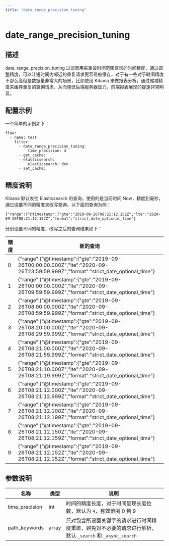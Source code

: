 ```yaml
---
title: "date_range_precision_tuning"
---
```


# date_range_precision_tuning

## 描述

date_range_precision_tuning 过滤器用来重设时间范围查询的时间精度，通过调整精度，可以让短时间内邻近的重复请求更容易被缓存，对于有一些对于时间精度不那么高但是数据量非常大的场景，比如使用 Kibana 来做报表分析，通过缩减精度来缓存重复的查询请求，从而降低后端服务器压力，前端报表展现的提速非常明显。

## 配置示例

一个简单的示例如下：

```
flow:
  - name: test
    filter:
      - date_range_precision_tuning:
          time_precision: 4
      - get_cache:
      - elasticsearch:
          elasticsearch: dev
      - set_cache:
```

## 精度说明

Kibana 默认发往 Elasticsearch 的查询，使用的是当前时间 Now，精度到毫秒，通过设置不同的精度来改写查询，以下面的查询为例：

```
{"range":{"@timestamp":{"gte":"2019-09-26T08:21:12.152Z","lte":"2020-09-26T08:21:12.152Z","format":"strict_date_optional_time"}
```

分别设置不同的精度，改写之后的查询结果如下：

| 精度 | 新的查询                                                                                                                        |
| ---- | ------------------------------------------------------------------------------------------------------------------------------- |
| 0    | {"range":{"@timestamp":{"gte":"2019-09-26T00:00:00.000Z","lte":"2020-09-26T23:59:59.999Z","format":"strict_date_optional_time"} |
| 1    | {"range":{"@timestamp":{"gte":"2019-09-26T00:00:00.000Z","lte":"2020-09-26T09:59:59.999Z","format":"strict_date_optional_time"} |
| 2    | {"range":{"@timestamp":{"gte":"2019-09-26T08:00:00.000Z","lte":"2020-09-26T08:59:59.999Z","format":"strict_date_optional_time"} |
| 3    | {"range":{"@timestamp":{"gte":"2019-09-26T08:20:00.000Z","lte":"2020-09-26T08:29:59.999Z","format":"strict_date_optional_time"} |
| 4    | {"range":{"@timestamp":{"gte":"2019-09-26T08:21:00.000Z","lte":"2020-09-26T08:21:59.999Z","format":"strict_date_optional_time"} |
| 5    | {"range":{"@timestamp":{"gte":"2019-09-26T08:21:10.000Z","lte":"2020-09-26T08:21:19.999Z","format":"strict_date_optional_time"} |
| 6    | {"range":{"@timestamp":{"gte":"2019-09-26T08:21:12.000Z","lte":"2020-09-26T08:21:12.999Z","format":"strict_date_optional_time"} |
| 7    | {"range":{"@timestamp":{"gte":"2019-09-26T08:21:12.100Z","lte":"2020-09-26T08:21:12.199Z","format":"strict_date_optional_time"} |
| 8    | {"range":{"@timestamp":{"gte":"2019-09-26T08:21:12.150Z","lte":"2020-09-26T08:21:12.159Z","format":"strict_date_optional_time"} |
| 9    | {"range":{"@timestamp":{"gte":"2019-09-26T08:21:12.152Z","lte":"2020-09-26T08:21:12.152Z","format":"strict_date_optional_time"} |

## 参数说明

| 名称           | 类型  | 说明                                                                                                      |
| -------------- | ----- | --------------------------------------------------------------------------------------------------------- |
| time_precision | int   | 时间的精度长度，对于时间呈现长度位数，默认为 `4`，有效范围 0 到 9                                         |
| path_keywords  | array | 只对包含所设置关键字的请求进行时间精度重置，避免对不必要的请求进行解析，默认 `_search` 和 `_async_search` |
